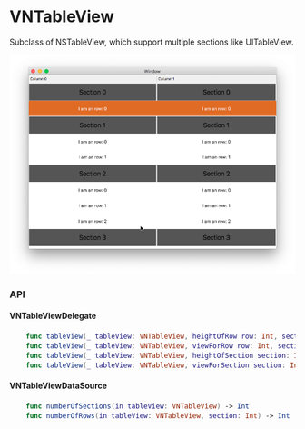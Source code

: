 # VNTableView

Subclass of NSTableView, which support multiple sections like UITableView.

![Demo](.assets/demo_01.png)


### API

#### VNTableViewDelegate

``` Swift
    func tableView(_ tableView: VNTableView, heightOfRow row: Int, section: Int) -> CGFloat
    func tableView(_ tableView: VNTableView, viewForRow row: Int, section: Int, tableColumn: NSTableColumn?) -> NSView?
    func tableView(_ tableView: VNTableView, heightOfSection section: Int) -> CGFloat
    func tableView(_ tableView: VNTableView, viewForSection section: Int, tableColumn: NSTableColumn?) -> NSView?
```

#### VNTableViewDataSource

``` Swift
    func numberOfSections(in tableView: VNTableView) -> Int
    func numberOfRows(in tableView: VNTableView, section: Int) -> Int
```
